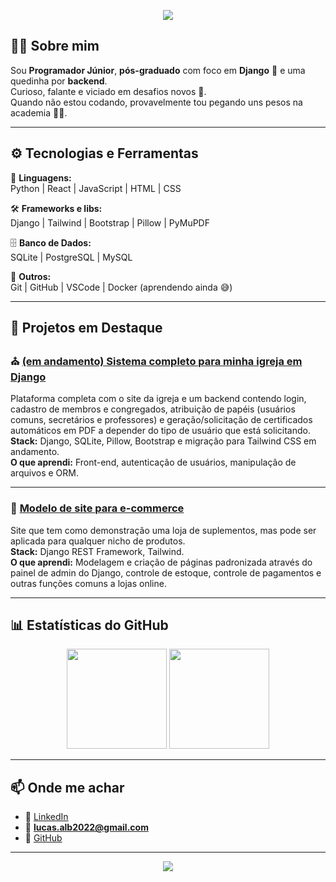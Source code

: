 <!-- Banner opcional -->
<p align="center">
  <img src="https://capsule-render.vercel.app/api?type=wave&color=gradient&height=180&section=header&text=👋%20Olá,%20eu%20sou%20Lucas%20Albuquerque!&fontSize=30&fontAlignY=35" />
</p>

## 👨‍💻 Sobre mim
Sou **Programador Júnior**, **pós-graduado** com foco em **Django** 🐍 e uma quedinha por **backend**.  
Curioso, falante e viciado em desafios novos 💪.  
Quando não estou codando, provavelmente tou pegando uns pesos na academia 🏋️‍♂️.

---

## ⚙️ Tecnologias e Ferramentas

🧠 **Linguagens:**  
Python | React | JavaScript | HTML | CSS  

🛠️ **Frameworks e libs:**  
Django | Tailwind | Bootstrap | Pillow | PyMuPDF

🗄️ **Banco de Dados:**  
SQLite | PostgreSQL | MySQL

🧩 **Outros:**  
Git | GitHub | VSCode | Docker (aprendendo ainda 😅)

---

## 🚀 Projetos em Destaque

### ⛪ [(em andamento) Sistema completo para minha igreja em Django](https://github.com/LucasAlb1609/site_igreja)
Plataforma completa com o site da igreja e um backend contendo login, cadastro de membros e congregados, atribuição de papéis (usuários comuns, secretários e professores) e geração/solicitação de certificados automáticos em PDF a depender do tipo de usuário que está solicitando.  
**Stack:** Django, SQLite, Pillow, Bootstrap e migração para Tailwind CSS em andamento.  
**O que aprendi:** Front-end, autenticação de usuários, manipulação de arquivos e ORM.

---

### 🏪 [Modelo de site para e-commerce](https://github.com/LucasAlb1609/loja)
Site que tem como demonstração uma loja de suplementos, mas pode ser aplicada para qualquer nicho de produtos.  
**Stack:** Django REST Framework, Tailwind.  
**O que aprendi:** Modelagem e criação de páginas padronizada através do painel de admin do Django, controle de estoque, controle de pagamentos e outras funções comuns a lojas online.

---

## 📊 Estatísticas do GitHub

<p align="center">
  <img height="160em" src="https://github-readme-stats.vercel.app/api?username=LucasAlb1609&show_icons=true&theme=radical" />
  <img height="160em" src="https://github-readme-stats.vercel.app/api/top-langs/?username=LucasAlb1609&layout=compact&theme=radical" />
</p>

---

## 📫 Onde me achar

- 💼 [LinkedIn](https://https://www.linkedin.com/in/lucas-albuquerque-27088222b)
- 📧 **lucas.alb2022@gmail.com**
- 🐍 [GitHub](https://github.com/LucasAlb1609)

---

<p align="center">
  <img src="https://capsule-render.vercel.app/api?type=wave&color=gradient&height=100&section=footer" />
</p>
